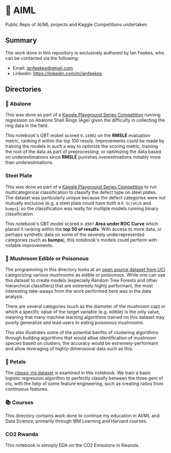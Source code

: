 # 🤖 AIML
Public Repo of AI/ML projects and Kaggle Competitions undertaken

## Summary
The work done in this repository is exclusively authored by Ian Feekes, who can be contacted via the following:
* Email: ianfeekes@gmail.com
* Linkedin: https://linkedin.com/in/ianfeekes

## Directories
### 🦪 Abalone
This was done as part of a [Kaggle Playground Series Competition](https://www.kaggle.com/competitions/playground-series-s4e4) running regression on Abalone Shell Rings (Age) given the difficulty in collecting the ring data in the field.

This notebook's GBT mobel scored ```0.14982``` on the **RMSLE** evaluation metric, ranking it within the top 100 resuls. Improvements could be made by training the models in such a way to optimize the scoring metric, training the root of the data as part of preprocessing, or optimizing the data based on underestimations since **RMSLE** punishes overestimations notably more than underestimations.

### Steel Plate
This was done as part of a [Kaggle Playground Series Competition](https://www.kaggle.com/c/playground-series-s4e3) to run multicategorical classification to classify the defect type on steel plates. The dataset was particularly unique because the defect categories were not mutually exclusive (e.g. a steel plate could have both a ```K Scratch``` and ```bumps```), so the classification was really for multiple models running binary classification.

This notebook's GBT model scored ```0.8907``` **Area under ROC Curve** which placed it ranking within the **top 50 of results**. With access to more data, or perhaps synthetic data on some of the severely underrepresented categories (such as **bumps**), this notebook's models could perform with notable improvements.

### 🍄 Mushroom Edible or Poisonous
The programming in this directory looks at an [open source dataset from UCI](https://www.kaggle.com/datasets/uciml/mushroom-classification) categorizing various mushrooms as edible or poisionous. While one can use this dataset to create models (especially Random Tree Forests and other hierarchical classifiers) that are extremely highly performant, the most interesting take-aways from the work performed here was in the data analysis.

There are several categories (such as the diameter of the mushroom cap) in which a specific value of the target variable (e.g. edible) is the only value, meaning that many machine learning algorithms trained on this dataset may poorly generalize and lead users to eating poisonous mushrooms.

This also illustrates some of the potential benfits of clustering algorithms: through building algorithms that would allow identification of mushroom species based on clusters, the accuracy would be extremely-performant and allow leveraging of highly-dimensional data such as this.

### 🌸 Petals
The [classic iris dataset](https://scikit-learn.org/stable/auto_examples/datasets/plot_iris_dataset.html) is examined in this notebook. We train a basic logistic regression algorithm to perfectly classify between the three geni of iris, with the help of some feature engineering, such as creating ratios from continuous features.

### 📚 Courses
This directory contains work done to continue my education in AI/ML and Data Science, primarily through IBM Learning and Harvard courses.

### CO2 Rwanda
This notebook is simnply EDA on the CO2 Emissions in Rwanda.